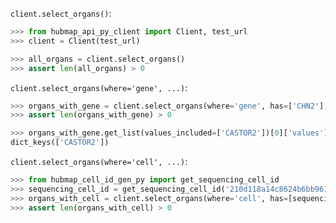 `client.select_organs()`:
```python
>>> from hubmap_api_py_client import Client, test_url
>>> client = Client(test_url)

>>> all_organs = client.select_organs()
>>> assert len(all_organs) > 0

```

`client.select_organs(where='gene', ...)`:
```python
>>> organs_with_gene = client.select_organs(where='gene', has=['CHN2'], genomic_modality='atac', p_value=0.05)
>>> assert len(organs_with_gene) > 0

>>> organs_with_gene.get_list(values_included=['CASTOR2'])[0]['values'].keys()
dict_keys(['CASTOR2'])

```

`client.select_organs(where='cell', ...)`:
```python
>>> from hubmap_cell_id_gen_py import get_sequencing_cell_id
>>> sequencing_cell_id = get_sequencing_cell_id('210d118a14c8624b6bb9610a9062656e','AAACAACGAAACGTGG')
>>> organs_with_cell = client.select_organs(where='cell', has=[sequencing_cell_id])
>>> assert len(organs_with_cell) > 0

```